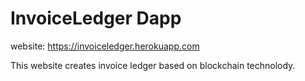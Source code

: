 # InvoiceLedger Dapp
website: https://invoiceledger.herokuapp.com

This website creates invoice ledger based on blockchain technolody. 
